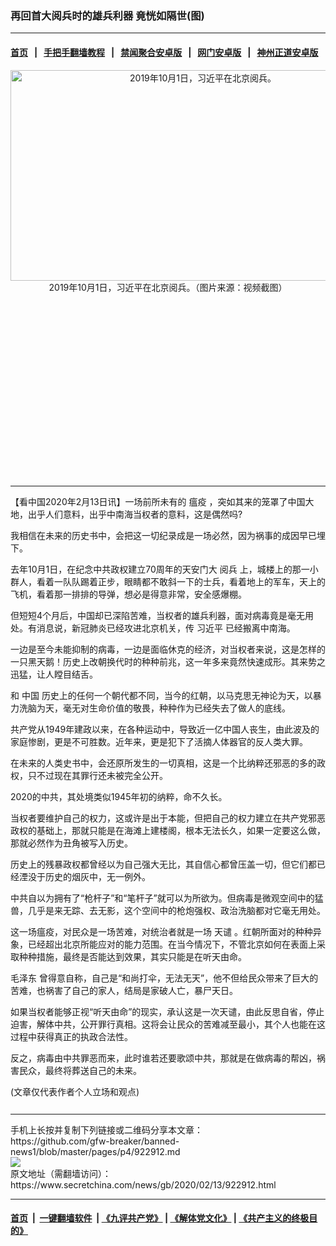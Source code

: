 ### 再回首大阅兵时的雄兵利器 竟恍如隔世(图)
------------------------

#### [首页](https://github.com/gfw-breaker/banned-news1/blob/master/README.md) &nbsp;&nbsp;|&nbsp;&nbsp; [手把手翻墙教程](https://github.com/gfw-breaker/guides/wiki) &nbsp;&nbsp;|&nbsp;&nbsp; [禁闻聚合安卓版](https://github.com/gfw-breaker/bn-android) &nbsp;&nbsp;|&nbsp;&nbsp; [网门安卓版](https://github.com/oGate2/oGate) &nbsp;&nbsp;|&nbsp;&nbsp; [神州正道安卓版](https://github.com/SzzdOgate/update) 



<div class="article_right" style="fone-color:#000">
 <p style="text-align: center;">
  <img alt="2019年10月1日，习近平在北京阅兵。" src="https://img2.secretchina.com/pic/2019/10-4/p2532811a931249076-ss.jpg" style="height:337px; width:600px"/>
  <br>
   2019年10月1日，习近平在北京阅兵。（图片来源：视频截图）
   <span id="hideid" name="hideid" style="color:red;display:none;">
    <span href="https://www.secretchina.com">
    </span>
   </span>
  </br>
 </p>
 <div id="txt-mid1-t21-2017">
  <ins class="adsbygoogle" data-ad-client="ca-pub-1276641434651360" data-ad-slot="2451032099" style="display:inline-block;width:336px;height:280px">
  </ins>
  

---


  </div>
 </div>
 <p>
  【看中国2020年2月13日讯】一场前所未有的
  <span href="https://www.secretchina.com/news/gb/tag/瘟疫" target="_blank">
   瘟疫
  </span>
  ，突如其来的笼罩了中国大地，出乎人们意料，出乎中南海当权者的意料，这是偶然吗?
  <span id="hideid" name="hideid" style="color:red;display:none;">
   <span href="https://www.secretchina.com">
   </span>
  </span>
 </p>
 <p>
  我相信在未来的历史书中，会把这一切纪录成是一场必然，因为祸事的成因早已埋下。
 </p>
 <p>
  去年10月1日，在纪念中共政权建立70周年的天安门大
  <span href="https://www.secretchina.com/news/gb/tag/阅兵" target="_blank">
   阅兵
  </span>
  上，城楼上的那一小群人，看着一队队踢着正步，眼睛都不敢斜一下的士兵，看着地上的军车，天上的飞机，看着那一排排的导弹，想必是得意非常，安全感爆棚。
 </p>
 <p>
  但短短4个月后，中国却已深陷苦难，当权者的雄兵利器，面对病毒竟是毫无用处。有消息说，新冠肺炎已经攻进北京机关，传
  <span href="https://www.secretchina.com/news/gb/tag/习近平" target="_blank">
   习近平
  </span>
  已经搬离中南海。
 </p>
 <p>
  一边是至今未能抑制的病毒，一边是面临休克的经济，对当权者来说，这是怎样的一只黑天鹅！历史上改朝换代时的种种前兆，这一年多来竟然快速成形。其来势之迅猛，让人瞠目结舌。
 </p>
 <p>
  和
  <span href="https://www.secretchina.com" target="_blank">
   中国
  </span>
  历史上的任何一个朝代都不同，当今的红朝，以马克思无神论为天，以暴力洗脑为天，毫无对生命价值的敬畏，种种作为已经失去了做人的底线。
 </p>
 <p>
  共产党从1949年建政以来，在各种运动中，导致近一亿中国人丧生，由此波及的家庭惨剧，更是不可胜数。近年来，更是犯下了活摘人体器官的反人类大罪。
 </p>
 <p>
  在未来的人类史书中，会还原所发生的一切真相，这是一个比纳粹还邪恶的多的政权，只不过现在其罪行还未被完全公开。
 </p>
 <p>
  2020的中共，其处境类似1945年初的纳粹，命不久长。
 </p>
 <p>
  当权者要维护自己的权力，这或许是出于本能，但把自己的权力建立在共产党邪恶政权的基础上，那就只能是在海滩上建楼阁，根本无法长久，如果一定要这么做，那就必然作为丑角被写入历史。
 </p>
 <p>
  历史上的残暴政权都曾经以为自己强大无比，其自信心都曾压盖一切，但它们都已经湮没于历史的烟灰中，无一例外。
 </p>
 <p>
  中共自以为拥有了“枪杆子”和“笔杆子”就可以为所欲为。但病毒是微观空间中的猛兽，几乎是来无踪、去无影，这个空间中的枪炮强权、政治洗脑都对它毫无用处。
 </p>
 <p>
  这一场瘟疫，对民众是一场苦难，对统治者就是一场
  <span href="https://www.secretchina.com/news/gb/tag/天谴" target="_blank">
   天谴
  </span>
  。红朝所面对的种种异象，已经超出北京所能应对的能力范围。在当今情况下，不管北京如何在表面上采取种种措施，最终是否能达到效果，其实只能是在听天由命。
 </p>
 <p>
  <span href="https://www.secretchina.com/news/gb/tag/毛泽东" target="_blank">
   毛泽东
  </span>
  曾得意自称，自己是“和尚打伞，无法无天”，他不但给民众带来了巨大的苦难，也祸害了自己的家人，结局是家破人亡，暴尸天日。
 </p>
 <p>
  如果当权者能够正视“听天由命”的现实，承认这是一次天谴，由此反思自省，停止迫害，解体中共，公开罪行真相。这将会让民众的苦难减至最小，其个人也能在这过程中获得真正的执政合法性。
 </p>
 <p>
  反之，病毒由中共罪恶而来，此时谁若还要歌颂中共，那就是在做病毒的帮凶，祸害民众，最终将葬送自己的未来。
 </p>
 (文章仅代表作者个人立场和观点)
 <center>
  <div>
   <div id="txt-mid2-t22-2017" style="display: block;  max-height: 351px;  overflow: hidden;">
    <div id="SC-21xxx">
    </div>
    <ins class="adsbygoogle" data-ad-client="ca-pub-1276641434651360" data-ad-format="auto" data-ad-slot="4301710469" data-full-width-responsive="true" style="display:block">
    </ins>
   </div>
  </div>
 </center>
 <div style="padding-top:12px;">
 </div>
</div>

<hr/>
手机上长按并复制下列链接或二维码分享本文章：<br/>
https://github.com/gfw-breaker/banned-news1/blob/master/pages/p4/922912.md <br/>
<a href='https://github.com/gfw-breaker/banned-news1/blob/master/pages/p4/922912.md'><img src='https://github.com/gfw-breaker/banned-news1/blob/master/pages/p4/922912.md.png'/></a> <br/>
原文地址（需翻墙访问）：https://www.secretchina.com/news/gb/2020/02/13/922912.html


------------------------
#### [首页](https://github.com/gfw-breaker/banned-news1/blob/master/README.md) &nbsp;|&nbsp; [一键翻墙软件](https://github.com/gfw-breaker/nogfw/blob/master/README.md) &nbsp;| [《九评共产党》](https://github.com/gfw-breaker/9ping.md/blob/master/README.md#九评之一评共产党是什么) | [《解体党文化》](https://github.com/gfw-breaker/jtdwh.md/blob/master/README.md) | [《共产主义的终极目的》](https://github.com/gfw-breaker/gczydzjmd.md/blob/master/README.md)


<img src='http://gfw-breaker.win/banned-news/pages/p4/922912.md' width='0px' height='0px'/>
